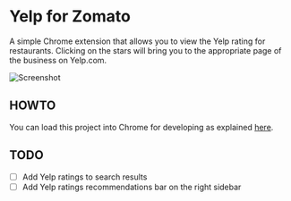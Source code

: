 # Yelp for Zomato #

A simple Chrome extension that allows you to view the Yelp rating for
restaurants. Clicking on the stars will bring you to the appropriate page of the
business on Yelp.com.

![Screenshot](https://cloud.githubusercontent.com/assets/3631481/12060190/011c8aac-af1f-11e5-8bd2-5278f1752987.png)

## HOWTO ##
You can load this project into Chrome for developing as explained [here](https://developer.chrome.com/extensions/getstarted#unpacked).

## TODO ##

- [ ] Add Yelp ratings to search results
- [ ] Add Yelp ratings recommendations bar on the right sidebar
